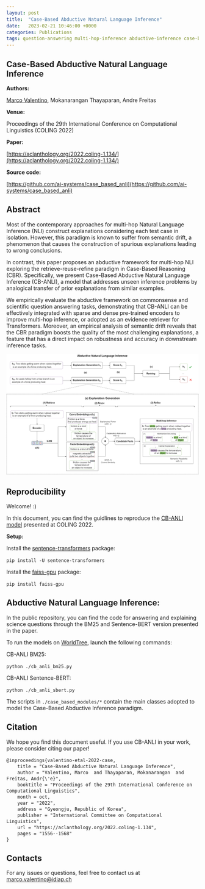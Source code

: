 ```yaml
---
layout: post
title:  "Case-Based Abductive Natural Language Inference"
date:   2023-02-21 10:46:00 +0000
categories: Publications
tags: question-answering multi-hop-inference abductive-inference case-based-reasoning sentence-transformers neuro-symbolic COLING2022
---
```


## Case-Based Abductive Natural Language Inference

**Authors:**

[Marco Valentino](/people.html#marco.valentino), Mokanarangan Thayaparan, Andre Freitas

**Venue:**

Proceedings of the 29th International Conference on Computational Linguistics (COLING 2022)

**Paper:**

[https://aclanthology.org/2022.coling-1.134/](https://aclanthology.org/2022.coling-1.134/)

**Source code:**

[https://github.com/ai-systems/case_based_anli](https://github.com/ai-systems/case_based_anli)

## Abstract

Most of the contemporary approaches for multi-hop Natural Language Inference (NLI) construct explanations considering each test case in isolation. However, this paradigm is known to suffer from semantic drift, a phenomenon that causes the construction of spurious explanations leading to wrong conclusions. 

In contrast, this paper proposes an abductive framework for multi-hop NLI exploring the retrieve-reuse-refine paradigm in Case-Based Reasoning (CBR). Specifically, we present Case-Based Abductive Natural Language Inference (CB-ANLI), a model that addresses unseen inference problems by analogical transfer of prior explanations from similar examples. 

We empirically evaluate the abductive framework on commonsense and scientific question answering tasks, demonstrating that CB-ANLI can be effectively integrated with sparse and dense pre-trained encoders to improve multi-hop inference, or adopted as an evidence retriever for Transformers. Moreover, an empirical analysis of semantic drift reveals that the CBR paradigm boosts the quality of the most challenging explanations, a feature that has a direct impact on robustness and accuracy in downstream inference tasks.

![Image description](/assets/images/publications/case-based-anli.png)

## Reproducibility

Welcome! :) 

In this document, you can find the guidlines to reproduce the [CB-ANLI model](https://aclanthology.org/2022.coling-1.134/) presented at COLING 2022.

**Setup:**

Install the [sentence-transformers](https://www.sbert.net/) package:

`pip install -U sentence-transformers`

Install the [faiss-gpu](https://pypi.org/project/faiss-gpu/) package:

`pip install faiss-gpu`

## Abductive Natural Language Inference:

In the public repository, you can find the code     for answering and explaining science questions through the BM25 and Sentence-BERT version presented in the paper. 

To run the models on [WorldTree](https://github.com/umanlp/tg2019task), launch the following commands:

CB-ANLI BM25:

`python ./cb_anli_bm25.py`

CB-ANLI Sentence-BERT:

`python ./cb_anli_sbert.py`

The scripts in `./case_based_modules/*` contain the main classes adopted to model the Case-Based Abductive Inference paradigm. 

## Citation
We hope you find this document useful. If you use CB-ANLI in your work, please consider citing our paper!

```
@inproceedings{valentino-etal-2022-case,
    title = "Case-Based Abductive Natural Language Inference",
    author = "Valentino, Marco  and Thayaparan, Mokanarangan  and Freitas, Andr{\'e}",
    booktitle = "Proceedings of the 29th International Conference on Computational Linguistics",
    month = oct,
    year = "2022",
    address = "Gyeongju, Republic of Korea",
    publisher = "International Committee on Computational Linguistics",
    url = "https://aclanthology.org/2022.coling-1.134",
    pages = "1556--1568"
}
```

## Contacts

For any issues or questions, feel free to contact us at marco.valentino@idiap.ch
